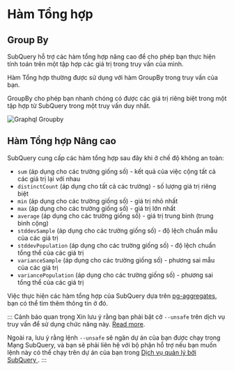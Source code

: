 # Hàm Tổng hợp

## Group By

SubQuery hỗ trợ các hàm tổng hợp nâng cao để cho phép bạn thực hiện tính toán trên một tập hợp các giá trị trong truy vấn của mình.

Hàm Tổng hợp thường được sử dụng với hàm GroupBy trong truy vấn của bạn.

GroupBy cho phép bạn nhanh chóng có được các giá trị riêng biệt trong một tập hợp từ SubQuery trong một truy vấn duy nhất.

![Graphql Groupby](/assets/img/graphql_aggregation.png)

## Hàm Tổng hợp Nâng cao

SubQuery cung cấp các hàm tổng hợp sau đây khi ở chế độ không an toàn:

- `sum` (áp dụng cho các trường giống số) - kết quả của việc cộng tất cả các giá trị lại với nhau
- `distinctCount` (áp dụng cho tất cả các trường) - số lượng giá trị riêng biệt
- `min` (áp dụng cho các trường giống số) - giá trị nhỏ nhất
- `max` (áp dụng cho các trường giống số) - giá trị lớn nhất
- `average` (áp dụng cho các trường giống số) - giá trị trung bình (trung bình cộng)
- `stddevSample` (áp dụng cho các trường giống số) - độ lệch chuẩn mẫu của các giá trị
- `stddevPopulation` (áp dụng cho các trường giống số) - độ lệch chuẩn tổng thể của các giá trị
- `varianceSample` (áp dụng cho các trường giống số) - phương sai mẫu của các giá trị
- `variancePopulation` (áp dụng cho các trường giống số) - phương sai tổng thể của các giá trị

Việc thực hiện các hàm tổng hợp của SubQuery dựa trên [pg-aggregates](https://github.com/graphile/pg-aggregates), bạn có thể tìm thêm thông tin ở đó.

::: Cảnh báo quan trọng Xin lưu ý rằng bạn phải bật cờ `--unsafe` trên dịch vụ truy vấn để sử dụng chức năng này. [Read more](./references.md#unsafe-query-service).

Ngoài ra, lưu ý rằng lệnh `--unsafe` sẽ ngăn dự án của bạn được chạy trong Mạng SubQuery, và bạn sẽ phải liên hệ với bộ phận hỗ trợ nếu bạn muốn lệnh này có thể chạy trên dự án của bạn trong [Dịch vụ quản lý bởi SubQuery ](https://project.subquery.network). :::
